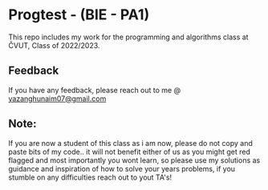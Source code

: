 # Progtest - (BIE - PA1)

This repo includes my work for the programming and algorithms class at ČVUT, Class of 2022/2023.


## Feedback

If you have any feedback, please reach out to me @ yazanghunaim07@gmail.com


## Note:
If you are now a student of this class as i am now, please do not copy and paste bits of my code.. it will not benefit either of us as you might get red flagged and most importantly you wont learn, so please use my solutions as guidance and inspiration of how to solve your years problems, if you stumble on any difficulties reach out to yout TA's!
